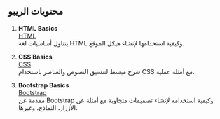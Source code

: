 ## محتويات الريبو

1. **HTML Basics**  
   [HTML](./HTML_summary.md)  
   يتناول أساسيات لغة HTML وكيفية استخدامها لإنشاء هيكل الموقع.

2. **CSS Basics**  
   [CSS](./CSS_summary.md)  
   شرح مبسط لتنسيق النصوص والعناصر باستخدام CSS مع أمثلة عملية.

3. **Bootstrap Basics**  
   [Bootstrap](./Bootstrap_summary.md)  
   مقدمة عن Bootstrap وكيفية استخدامه لإنشاء تصميمات متجاوبة مع أمثلة عن الأزرار، النماذج، وغيرها.
